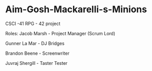 # Aim-Gosh-Mackarelli-s-Minions
CSCI -41 RPG - 42 project

Roles:
Jacob Marsh - Project Manager (Scrum Lord)



Gunner La Mar - DJ Bridges



Brandon Beene - Screenwriter



Juvraj Shergill - Taster Tester 
